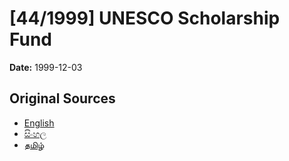 # [44/1999] UNESCO Scholarship Fund

**Date:** 1999-12-03

## Original Sources

- [English](https://documents.gov.lk/view/acts/1999/12/44-1999_E.pdf)
- [සිංහල](https://documents.gov.lk/view/acts/1999/12/44-1999_S.pdf)
- [தமிழ்](https://documents.gov.lk/view/acts/1999/12/44-1999_T.pdf)
